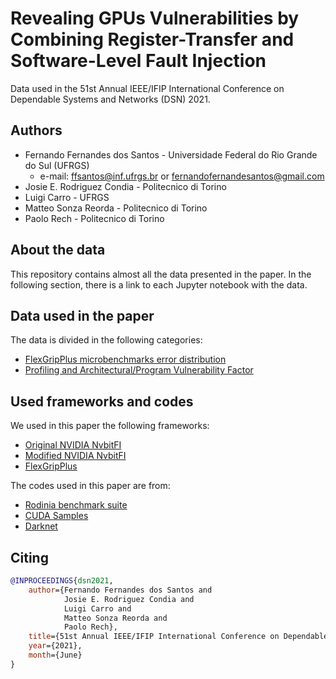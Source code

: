 # Revealing GPUs Vulnerabilities by Combining Register-Transfer and Software-Level Fault Injection


Data used in the 51st Annual IEEE/IFIP International Conference on Dependable Systems and Networks (DSN) 2021.

## Authors

- Fernando Fernandes dos Santos - Universidade Federal do Rio Grande do Sul (UFRGS)
    - e-mail: ffsantos@inf.ufrgs.br or fernandofernandesantos@gmail.com
- Josie E. Rodriguez Condia - Politecnico di Torino  
- Luigi Carro - UFRGS
- Matteo Sonza Reorda - Politecnico di Torino  
- Paolo Rech - Politecnico di Torino   

## About the data
This repository contains almost all the data presented in the paper. 
In the following section, there is a link to each Jupyter
notebook with the data.


## Data used in the paper

The data is divided in the following categories:

- [FlexGripPlus microbenchmarks error distribution](microbenchmarks_relative_error.ipynb)
- [Profiling and Architectural/Program Vulnerability Factor](profile_and_avf.ipynb)

## Used frameworks and codes

We used in this paper the following frameworks:

- [Original NVIDIA NvbitFI](https://github.com/NVlabs/nvbitfi)
- [Modified NVIDIA NvbitFI](https://github.com/fernandoFernandeSantos/nvbitfi.git)
- [FlexGripPlus](https://github.com/Jerc007/Open-GPGPU-FlexGrip-.git)

The codes used in this paper are from:

- [Rodinia benchmark suite](https://lava.cs.virginia.edu/Rodinia/download.htm)
- [CUDA Samples](https://github.com/NVIDIA/cuda-samples)
- [Darknet](https://github.com/pjreddie/darknet)


## Citing

```bibtex
@INPROCEEDINGS{dsn2021,
    author={Fernando Fernandes dos Santos and 
            Josie E. Rodriguez Condia and 
            Luigi Carro and 
            Matteo Sonza Reorda and
            Paolo Rech},
    title={51st Annual IEEE/IFIP International Conference on Dependable Systems and Networks (DSN)},
    year={2021},
    month={June}
}
```
